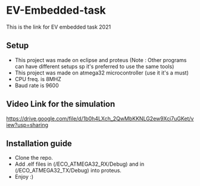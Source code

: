 # EV-Embedded-task

This is the link for EV embedded task 2021

## Setup

- This project was made on eclipse and proteus (Note : Other programs can have different setups sp it's preferred to use the same tools)
- This project was made on atmega32 microcontroller (use it it's a must)
- CPU freq. is 8MHZ
- Baud rate is 9600

## Video Link for the simulation

https://drive.google.com/file/d/1b0h4LXch_2QwMbKKNLG2ew9Xcj7uGKet/view?usp=sharing

## Installation guide

- Clone the repo.
- Add .elf files in (/ECO_ATMEGA32_RX/Debug) and in (/ECO_ATMEGA32_TX/Debug) into proteus.
- Enjoy :)
